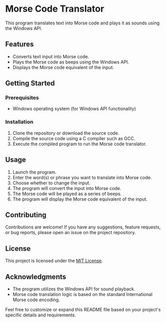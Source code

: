 # Morse Code Translator

This program translates text into Morse code and plays it as sounds using the Windows API.

## Features

- Converts text input into Morse code.
- Plays the Morse code as beeps using the Windows API.
- Displays the Morse code equivalent of the input.

## Getting Started

### Prerequisites

- Windows operating system (for Windows API functionality)

### Installation

1. Clone the repository or download the source code.
2. Compile the source code using a C compiler such as GCC.
3. Execute the compiled program to run the Morse code translator.

## Usage

1. Launch the program.
2. Enter the word(s) or phrase you want to translate into Morse code.
3. Choose whether to change the input.
4. The program will convert the input into Morse code.
5. The Morse code will be played as a series of beeps.
6. The program will display the Morse code equivalent of the input.

## Contributing

Contributions are welcome! If you have any suggestions, feature requests, or bug reports, please open an issue on the project repository.

## License

This project is licensed under the [MIT License](https://opensource.org/licenses/MIT).

## Acknowledgments

- The program utilizes the Windows API for sound playback.
- Morse code translation logic is based on the standard International Morse code encoding.

Feel free to customize or expand this README file based on your project's specific details and requirements.
